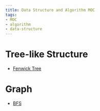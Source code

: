 ```yaml
---
title: Data Structure and Algorithm MOC
tags:
- MOC
- algorithm
- data-structure
---
```


# Tree-like Structure

* [Fenwick Tree](computer_sci/data_structure_and_algorithm/tree/fenwick_tree.md)

# Graph

* [BFS](computer_sci/data_structure_and_algorithm/graph/BFS.md)